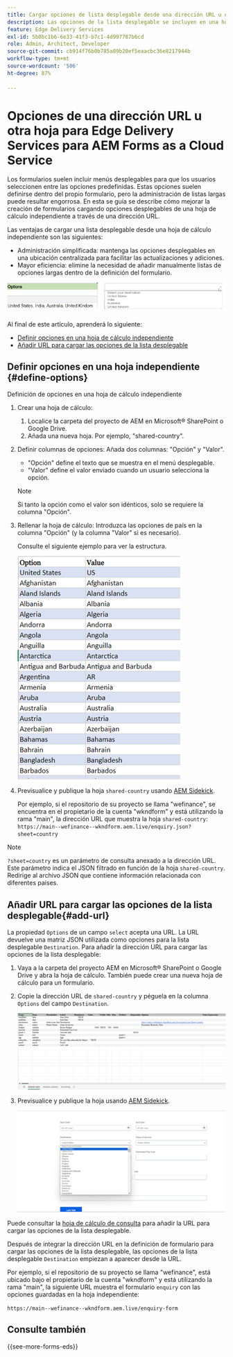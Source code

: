 ```yaml
---
title: Cargar opciones de lista desplegable desde una dirección URL u otra hoja para Edge Delivery Services para AEM Forms as a Cloud Service
description: Las opciones de la lista desplegable se incluyen en una hoja de cálculo distinta y luego se importan a la hoja de cálculo principal a través de la dirección URL proporcionada.
feature: Edge Delivery Services
exl-id: 5b0bc1b6-6e33-41f3-b7c1-4d997787b6cd
role: Admin, Architect, Developer
source-git-commit: cb914f76b0b785a89b20ef5eaacbc36e8217944b
workflow-type: tm+mt
source-wordcount: '506'
ht-degree: 87%

---
```



# Opciones de una dirección URL u otra hoja para Edge Delivery Services para AEM Forms as a Cloud Service

Los formularios suelen incluir menús desplegables para que los usuarios seleccionen entre las opciones predefinidas. Estas opciones suelen definirse dentro del propio formulario, pero la administración de listas largas puede resultar engorrosa. En esta se guía se describe cómo mejorar la creación de formularios cargando opciones desplegables de una hoja de cálculo independiente a través de una dirección URL.


Las ventajas de cargar una lista desplegable desde una hoja de cálculo independiente son las siguientes:

* Administración simplificada: mantenga las opciones desplegables en una ubicación centralizada para facilitar las actualizaciones y adiciones.
* Mayor eficiencia: elimine la necesidad de añadir manualmente listas de opciones largas dentro de la definición del formulario.

![Opciones desplegables](/help/forms/assets/drop-down-options.png)


Al final de este artículo, aprenderá lo siguiente:

* [Definir opciones en una hoja de cálculo independiente](#define-options)
* [Añadir URL para cargar las opciones de la lista desplegable](#add-url)

## Definir opciones en una hoja independiente {#define-options}

Definición de opciones en una hoja de cálculo independiente

1. Crear una hoja de cálculo:
   1. Localice la carpeta del proyecto de AEM en Microsoft® SharePoint o Google Drive.
   1. Añada una nueva hoja. Por ejemplo, &quot;shared-country&quot;.
1. Definir columnas de opciones: 
Añada dos columnas: &quot;Opción&quot; y &quot;Valor&quot;.
   * &quot;Opción&quot; define el texto que se muestra en el menú desplegable.
   * &quot;Valor&quot; define el valor enviado cuando un usuario selecciona la opción.

   >[!NOTE]
   >
   >Si tanto la opción como el valor son idénticos, solo se requiere la columna &quot;Opción&quot;.

1. Rellenar la hoja de cálculo: 
Introduzca las opciones de país en la columna &quot;Opción&quot; (y la columna &quot;Valor&quot; si es necesario).

   Consulte el siguiente ejemplo para ver la estructura.

   ![Lista desplegable para el país](/help/forms/assets/drop-down-country-options.png)

1. Previsualice y publique la hoja `shared-country` usando [AEM Sidekick](https://www.aem.live/developer/tutorial#preview-and-publish-your-content).

   Por ejemplo, si el repositorio de su proyecto se llama &quot;wefinance&quot;, se encuentra en el propietario de la cuenta &quot;wkndform&quot; y está utilizando la rama &quot;main&quot;, la dirección URL que muestra la hoja `shared-country`:
   `https://main--wefinance--wkndform.aem.live/enquiry.json?sheet=country`
   <!--(https://main--wefinance--wkndform.aem.live/enquiry.json?sheet=country)  -->

>[!NOTE]
>
> `?sheet=country` es un parámetro de consulta anexado a la dirección URL. Este parámetro indica el JSON filtrado en función de la hoja `shared-country`. Redirige al archivo JSON que contiene información relacionada con diferentes países.

## Añadir URL para cargar las opciones de la lista desplegable{#add-url}

La propiedad `Options` de un campo `select` acepta una URL. La URL devuelve una matriz JSON utilizada como opciones para la lista desplegable `Destination`. Para añadir la dirección URL para cargar las opciones de la lista desplegable:

1. Vaya a la carpeta del proyecto AEM en Microsoft® SharePoint o Google Drive y abra la hoja de cálculo. También puede crear una nueva hoja de cálculo para un formulario.
1. Copie la dirección URL de `shared-country` y péguela en la columna `Options` del campo `Destination`.

   ![Hoja de cálculo de consulta](/help/forms/assets/drop-down-enquiry.png)

1. Previsualice y publique la hoja usando [AEM Sidekick](https://www.aem.live/developer/tutorial#preview-and-publish-your-content).


   ![Lista desplegable para el país](/help/forms/assets/load-dropdown-options-form.png)

Puede consultar la [hoja de cálculo de consulta](/help/edge/assets/enquiry.xlsx) para añadir la URL para cargar las opciones de la lista desplegable.

Después de integrar la dirección URL en la definición de formulario para cargar las opciones de la lista desplegable, las opciones de la lista desplegable `Destination` empiezan a aparecer desde la URL.

Por ejemplo, si el repositorio de su proyecto se llama &quot;wefinance&quot;, está ubicado bajo el propietario de la cuenta &quot;wkndform&quot; y está utilizando la rama &quot;main&quot;, la siguiente URL muestra el formulario `enquiry` con las opciones guardadas en la hoja independiente:

`https://main--wefinance--wkndform.aem.live/enquiry-form`
<!--(https://main--wefinance--wkndform.aem.live/enquiry-form) 
-->

## Consulte también

{{see-more-forms-eds}}


